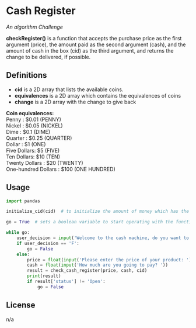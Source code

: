 # Cash Register
*An algorithm Challenge*

**checkRegister()** is a function that accepts the purchase price as the first argument (price), the amount paid as the second argument (cash), 
and the amount of cash in the box (cid) as the third argument, and returns the change to be delivered, if possible.


## Definitions

* **cid** is a 2D array that lists the available coins.
* **equivalences** is a 2D array which contains the equivalences of coins
* **change** is a 2D array with the change to give back

**Coin equivalences:** <br>
Penny : $0.01 (PENNY) <br>
Nickel : $0.05 (NICKEL) <br>
Dime : $0.1 (DIME) <br>
Quarter : $0.25 (QUARTER) <br>
Dollar : $1 (ONE) <br>
Five Dollars: $5 (FIVE) <br>
Ten Dollars: $10 (TEN) <br>
Twenty Dollars : $20 (TWENTY) <br>
One-hundred Dollars : $100 (ONE HUNDRED)

## Usage

```python
import pandas

initialize_cid(cid)  # to initialize the amount of money which has the cash machine

go = True  # sets a boolean variable to start operating with the function

while go:
    user_decision = input('Welcome to the cash machine, do you want to start? (y/n): ').upper()
    if user_decision == 'F':
        go = False
    else:
        price = float(input('Please enter the price of your product: '))
        cash = float(input('How much are you going to pay? '))
        result = check_cash_register(price, cash, cid) 
        print(result)
        if result['status'] != 'Open':
            go = False
```


## License
n/a
